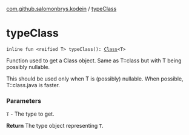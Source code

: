 [com.github.salomonbrys.kodein](index.md) / [typeClass](.)

# typeClass

`inline fun <reified T> typeClass(): `[`Class`](http://docs.oracle.com/javase/6/docs/api/java/lang/Class.html)`<T>`

Function used to get a Class object. Same as T::class but with T being possibly nullable.

This should be used only when T is (possibly) nullable. When possible, T::class.java is faster.

### Parameters

`T` - The type to get.

**Return**
The type object representing `T`.


